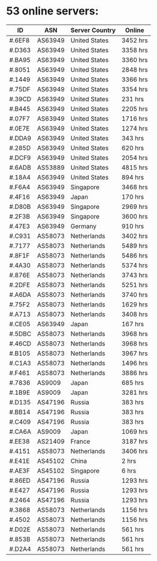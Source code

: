 # 53 online servers:

| ID | ASN | Server Country | Online |
| ------ | ------ | ------ | ------ |
| #.6EF8 | AS63949 | United States | 3452 hrs |
| #.D363 | AS63949 | United States | 3358 hrs |
| #.BA95 | AS63949 | United States | 3360 hrs |
| #.8051 | AS63949 | United States | 2848 hrs |
| #.1449 | AS63949 | United States | 3366 hrs |
| #.75DF | AS63949 | United States | 3354 hrs |
| #.39CD | AS63949 | United States | 231 hrs |
| #.B445 | AS63949 | United States | 2205 hrs |
| #.07F7 | AS63949 | United States | 1716 hrs |
| #.0E7E | AS63949 | United States | 1274 hrs |
| #.DDA9 | AS63949 | United States | 343 hrs |
| #.285D | AS63949 | United States | 620 hrs |
| #.DCF9 | AS63949 | United States | 2054 hrs |
| #.6ADB | AS53889 | United States | 4815 hrs |
| #.18A4 | AS63949 | United States | 894 hrs |
| #.F6A4 | AS63949 | Singapore | 3468 hrs |
| #.4F16 | AS63949 | Japan | 170 hrs |
| #.D80B | AS63949 | Singapore | 2969 hrs |
| #.2F3B | AS63949 | Singapore | 3600 hrs |
| #.47E3 | AS63949 | Germany | 910 hrs |
| #.C931 | AS58073 | Netherlands | 3402 hrs |
| #.7177 | AS58073 | Netherlands | 5489 hrs |
| #.8F1F | AS58073 | Netherlands | 5486 hrs |
| #.4A30 | AS58073 | Netherlands | 5374 hrs |
| #.876E | AS58073 | Netherlands | 3743 hrs |
| #.2DFE | AS58073 | Netherlands | 5251 hrs |
| #.A6DA | AS58073 | Netherlands | 3740 hrs |
| #.75F2 | AS58073 | Netherlands | 1629 hrs |
| #.A713 | AS58073 | Netherlands | 3408 hrs |
| #.CE05 | AS63949 | Japan | 167 hrs |
| #.5DBC | AS58073 | Netherlands | 3968 hrs |
| #.46CD | AS58073 | Netherlands | 3968 hrs |
| #.B105 | AS58073 | Netherlands | 3967 hrs |
| #.C1A3 | AS58073 | Netherlands | 1496 hrs |
| #.F461 | AS58073 | Netherlands | 3886 hrs |
| #.7836 | AS9009 | Japan | 685 hrs |
| #.1B9E | AS9009 | Japan | 3281 hrs |
| #.D135 | AS47196 | Russia | 383 hrs |
| #.BB14 | AS47196 | Russia | 383 hrs |
| #.C409 | AS47196 | Russia | 383 hrs |
| #.CA6A | AS9009 | Japan | 1069 hrs |
| #.EE38 | AS21409 | France | 3187 hrs |
| #.4151 | AS58073 | Netherlands | 3406 hrs |
| #.E41E | AS45102 | China | 2 hrs |
| #.AE3F | AS45102 | Singapore | 6 hrs |
| #.86ED | AS47196 | Russia | 1293 hrs |
| #.E427 | AS47196 | Russia | 1293 hrs |
| #.2464 | AS47196 | Russia | 1293 hrs |
| #.3868 | AS58073 | Netherlands | 1156 hrs |
| #.4502 | AS58073 | Netherlands | 1156 hrs |
| #.D02E | AS58073 | Netherlands | 561 hrs |
| #.853B | AS58073 | Netherlands | 561 hrs |
| #.D2A4 | AS58073 | Netherlands | 561 hrs |

